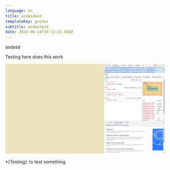 ```yaml
---
language: en
title: asdasdasd
templateKey: guides
subtitle: asdasdasd
date: 2019-06-14T19:11:22.848Z
---
```

asdasd  

Testing here does this work

![Test](/src/images/uploads/screenshot-from-2019-06-04-02-41-14.png)

*[Testing]: to test something